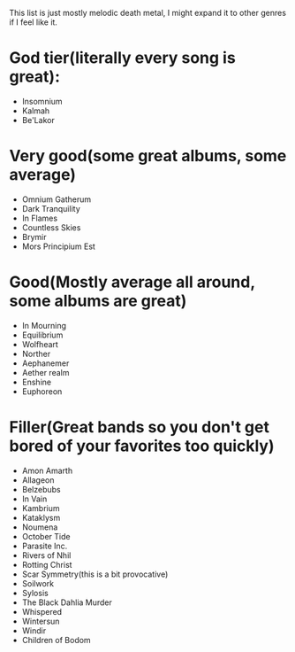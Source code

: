 This list is just mostly melodic death metal, I might expand it to other genres if I feel like it.

# God tier(literally every song is great):

- Insomnium
- Kalmah
- Be'Lakor

# Very good(some great albums, some average)

- Omnium Gatherum
- Dark Tranquility
- In Flames
- Countless Skies
- Brymir
- Mors Principium Est

# Good(Mostly average all around, some albums are great)

- In Mourning
- Equilibrium
- Wolfheart
- Norther
- Aephanemer
- Aether realm
- Enshine
- Euphoreon

# Filler(Great bands so you don't get bored of your favorites too quickly)

- Amon Amarth
- Allageon
- Belzebubs
- In Vain
- Kambrium
- Kataklysm
- Noumena
- October Tide
- Parasite Inc.
- Rivers of Nhil
- Rotting Christ
- Scar Symmetry(this is a bit provocative)
- Soilwork
- Sylosis
- The Black Dahlia Murder
- Whispered
- Wintersun
- Windir
- Children of Bodom
